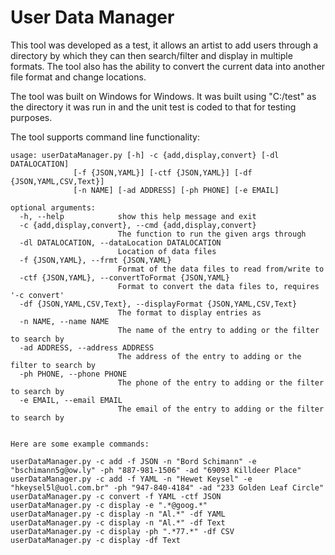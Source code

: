 # User Data Manager
This tool was developed as a test, it allows an artist to add users through  a directory by which they can then search/filter and display in multiple  formats.  The tool also has the ability to convert the current data into another file  format and change locations.

The tool was built on Windows for Windows.
It was built using "C:/test" as the directory it was run in and the unit test is coded to that for testing purposes.

The tool supports command line functionality:
```
usage: userDataManager.py [-h] -c {add,display,convert} [-dl DATALOCATION]
              [-f {JSON,YAML}] [-ctf {JSON,YAML}] [-df {JSON,YAML,CSV,Text}]
              [-n NAME] [-ad ADDRESS] [-ph PHONE] [-e EMAIL]

optional arguments:
  -h, --help            show this help message and exit
  -c {add,display,convert}, --cmd {add,display,convert}
                        The function to run the given args through
  -dl DATALOCATION, --dataLocation DATALOCATION
                        Location of data files
  -f {JSON,YAML}, --frmt {JSON,YAML}
                        Format of the data files to read from/write to
  -ctf {JSON,YAML}, --convertToFormat {JSON,YAML}
                        Format to convert the data files to, requires '-c convert'
  -df {JSON,YAML,CSV,Text}, --displayFormat {JSON,YAML,CSV,Text}
                        The format to display entries as
  -n NAME, --name NAME  
                        The name of the entry to adding or the filter to search by
  -ad ADDRESS, --address ADDRESS
                        The address of the entry to adding or the filter to search by
  -ph PHONE, --phone PHONE
                        The phone of the entry to adding or the filter to search by
  -e EMAIL, --email EMAIL
                        The email of the entry to adding or the filter to search by


Here are some example commands:

userDataManager.py -c add -f JSON -n "Bord Schimann" -e "bschimann5g@ow.ly" -ph "887-981-1506" -ad "69093 Killdeer Place"
userDataManager.py -c add -f YAML -n "Hewet Keysel" -e "hkeysel5l@uol.com.br" -ph "947-840-4184" -ad "233 Golden Leaf Circle"
userDataManager.py -c convert -f YAML -ctf JSON
userDataManager.py -c display -e ".*@goog.*"
userDataManager.py -c display -n "Al.*" -df YAML
userDataManager.py -c display -n "Al.*" -df Text
userDataManager.py -c display -ph ".*77.*" -df CSV
userDataManager.py -c display -df Text
